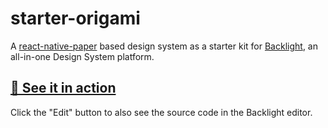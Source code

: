 # starter-origami

A [react-native-paper](https://callstack.github.io/react-native-paper/) based design system as a starter kit
for [Backlight](https://backlight.dev/), an all-in-one Design System platform.

## [🔗 See it in action](https://backlight.dev/preview/VvdVbvAaydq8hYLh7RLq)

Click the "Edit" button to also see the source code in the Backlight editor.
